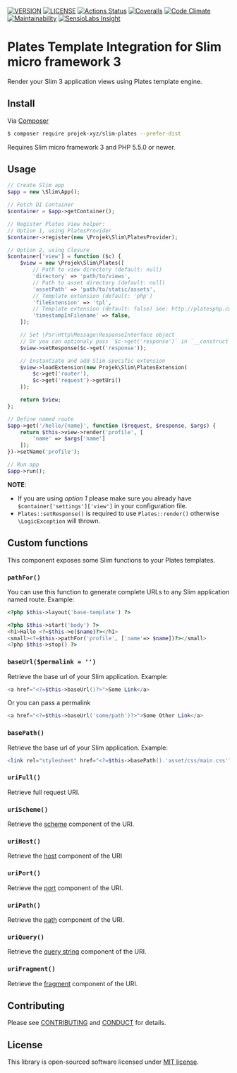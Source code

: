[![VERSION](https://img.shields.io/packagist/v/projek-xyz/slim-plates.svg?style=flat-square)](https://github.com/projek-xyz/slim-plates/releases)
[![LICENSE](https://img.shields.io/packagist/l/projek-xyz/slim-plates.svg?style=flat-square)](LICENSE.md)
[![Actions Status](https://img.shields.io/github/workflow/status/projek-xyz/slim-plates/Tests/master?style=flat-square&logo=github-actions)](https://github.com/projek-xyz/slim-plates/actions)
[![Coveralls](https://img.shields.io/coveralls/projek-xyz/slim-plates/master.svg?style=flat-square&logo=coveralls)](https://coveralls.io/github/projek-xyz/slim-plates)
[![Code Climate](https://img.shields.io/codeclimate/coverage/projek-xyz/slim-plates.svg?style=flat-square&logo=code-climate)](https://codeclimate.com/github/projek-xyz/slim-plates/coverage)
[![Maintainability](https://img.shields.io/codeclimate/maintainability/projek-xyz/slim-plates?style=flat-square&logo=code-climate)](https://codeclimate.com/github/projek-xyz/slim-plates/maintainability)
[![SensioLabs Insight](https://img.shields.io/sensiolabs/i/0b18f66c-8041-47c3-8004-6eef2b940d30.svg?style=flat-square)](https://insight.sensiolabs.com/projects/0b18f66c-8041-47c3-8004-6eef2b940d30)

# Plates Template Integration for Slim micro framework 3

Render your Slim 3 application views using Plates template engine.

## Install

Via [Composer](https://getcomposer.org/)

```bash
$ composer require projek-xyz/slim-plates --prefer-dist
```

Requires Slim micro framework 3 and PHP 5.5.0 or newer.

## Usage

```php
// Create Slim app
$app = new \Slim\App();

// Fetch DI Container
$container = $app->getContainer();

// Register Plates View helper:
// Option 1, using PlatesProvider
$container->register(new \Projek\Slim\PlatesProvider);

// Option 2, using Closure
$container['view'] = function ($c) {
    $view = new \Projek\Slim\Plates([
        // Path to view directory (default: null)
        'directory' => 'path/to/views',
        // Path to asset directory (default: null)
        'assetPath' => 'path/to/static/assets',
        // Template extension (default: 'php')
        'fileExtension' => 'tpl',
        // Template extension (default: false) see: http://platesphp.com/extensions/asset/
        'timestampInFilename' => false,
    ]);

    // Set \Psr\Http\Message\ResponseInterface object
    // Or you can optionaly pass `$c->get('response')` in `__construct` second parameter
    $view->setResponse($c->get('response'));

    // Instantiate and add Slim specific extension
    $view->loadExtension(new Projek\Slim\PlatesExtension(
        $c->get('router'),
        $c->get('request')->getUri()
    ));

    return $view;
};

// Define named route
$app->get('/hello/{name}', function ($request, $response, $args) {
    return $this->view->render('profile', [
        'name' => $args['name']
    ]);
})->setName('profile');

// Run app
$app->run();
```

**NOTE**:
* If you are using _option 1_ please make sure you already have `$container['settings']['view']` in your configuration file.
* `Plates::setResponse()` is required to use `Plates::render()` otherwise `\LogicException` will thrown.

## Custom functions

This component exposes some Slim functions to your Plates templates.

### `pathFor()`

You can use this function to generate complete URLs to any Slim application named route. Example:

```php
<?php $this->layout('base-template') ?>

<?php $this->start('body') ?>
<h1>Hallo <?=$this->e($name)?></h1>
<small><?=$this->pathFor('profile', ['name'=> $name])?></small>
<?php $this->stop() ?>
```

### `baseUrl($permalink = '')`

Retrieve the base url of your Slim application. Example:

```php
<a href="<?=$this->baseUrl()?>">Some Link</a>
```

Or you can pass a permalink

```php
<a href="<?=$this->baseUrl('some/path')?>">Some Other Link</a>
```

### `basePath()`

Retrieve the base url of your Slim application. Example:

```php
<link rel="stylesheet" href="<?=$this->basePath().'asset/css/main.css'?>">
```

### `uriFull()`

Retrieve full request URI.

### `uriScheme()`

Retrieve the [scheme](https://tools.ietf.org/html/rfc3986#section-3.1) component of the URI.

### `uriHost()`

Retrieve the [host](http://tools.ietf.org/html/rfc3986#section-3.2.2) component of the URI

### `uriPort()`

Retrieve the [port](https://tools.ietf.org/html/rfc3986#section-3.2.3) component of the URI.

### `uriPath()`

Retrieve the [path](https://tools.ietf.org/html/rfc3986#section-3.3) component of the URI.

### `uriQuery()`

Retrieve the [query string](https://tools.ietf.org/html/rfc3986#section-3.4) component of the URI.

### `uriFragment()`

Retrieve the [fragment](https://tools.ietf.org/html/rfc3986#section-3.5) component of the URI.

## Contributing

Please see [CONTRIBUTING](.github/CONTRIBUTING.md) and [CONDUCT](.github/CONDUCT.md) for details.

## License

This library is open-sourced software licensed under [MIT license](LICENSE.md).
